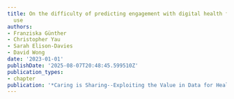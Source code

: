 ```yaml
---
title: On the difficulty of predicting engagement with digital health for substance
  use
authors:
- Franziska Günther
- Christopher Yau
- Sarah Elison-Davies
- David Wong
date: '2023-01-01'
publishDate: '2025-08-07T20:48:45.599510Z'
publication_types:
- chapter
publication: '*Caring is Sharing--Exploiting the Value in Data for Health and Innovation*'
---
```

